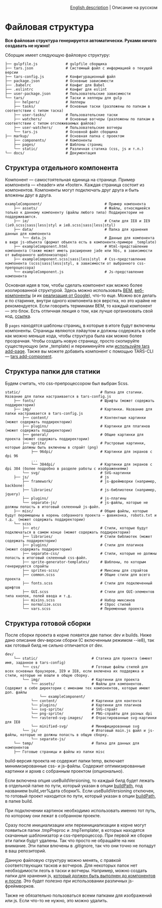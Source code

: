 <p align="right">
<a href="../en/file-structure.md">English description</a> | Описание на русском
</p>

# Файловая структура

**Вся файловая структура генерируется автоматически. Руками ничего создавать не нужно!**

Сборщик имеет следующую файловую структуру:

```
├── gulpfile.js             # gulpfile сборщика
├── tars.json               # Системный файл с информацией о текущей версии
├── tars-config.js          # Конфигурационный файл
├── package.json            # Основные зависимости
├── .babelrc                # Конфиг для Babel
├── .eslintrc               # Конфиг для eslint
├── user-package.json       # Пользовательские зависимости
└── tars/                   # Таски и хелперы для gulp
    ├── helpers/            # Хелперы
    ├── tasks/              # Основные таски (разложены по папкам в соответствии с типом таска)
    ├── user-tasks/         # Пользовательские таски
    ├── watchers/           # Основные вотчеры (разложены по папкам в соответствии с типом отслеживаемых файлов)
    ├── user-watchers/      # Пользовательские вотчеры
    └── tars.js             # Основной файл сборщика
├── markup/                 # Основная папка с проектом
    ├── components/         # Компоненты
    ├── pages/              # Шаблоны страниц
    └── static/             # Различная статика (css, js и т.п.)
└── docs/                   # Документация
```


## Структура отдельного компонента

Компонент — самостоятельная единица на странице. Пример компонента — «header» или «footer». Каждая страница состоит из компонентов. Компоненты могут подключать друг друга и быть вложены друг в друга.

```
exampleComponent/                             # Пример компонента
    ├── assets/                               # Файлы, относящиейся только к данному компоненту (файлы любого типа) Поддиректории не поддерживаются.
    ├── ie/                                   # Cтили для IE8 и IE9 (ie9.scss|sass|less|styl и ie8.scss|sass|less|styl)
    ├── data/                                 # Папка для хранения данных для компонента
        └── data.js                           # Данные для компонента в виде js-объекта (формат объекта есть в компонентк-примере _template)
    ├── exampleComponent.html                 # Html-представление компонента (также может иметь расширение jade или hbs, в зависимости от выборанного шаблонизатора)
    ├── exampleComponent.scss|sass|less|styl  # Css-представление компонента (scss|sass|less|styl, в зависимости от выбранного css-препроцессора)
    └── exampleComponent.js                   # Js-представление компонента

```

Основная идея в том, чтобы сделать компонент как можно более изолированной структурой. Здесь можно использовать [BEM](https://ru.bem.info), [веб-компоненты](http://webcomponents.org) (и их [реализация от Google](https://www.polymer-project.org)), что-то еще. Можно все делать и по старинке, внутри одного компонента вся верстка, но это крайне не рекомендуется.
Если говорить терминами BEM, то каждый компонент — это блок.
Есть отличная лекция о том, как лучше организовать свой код, [ссылка](https://www.youtube.com/watch?v=pyAYbbDJjPo).

В `pages` находятся шаблоны страниц, в которые в итоге будут включены компоненты. Страницы являются лэйаутом и должны содержать в себе как можно меньше кода, чтобы структура была как можно более прозрачная.
Чтобы создать новую страницу, просто скопируйте существующую (или _template) и переименуйте или [используйте tars add-page](https://github.com/tars/tars-cli/blob/master/docs/ru/commands.md#tars-add-page-pagename).
Также вы можете добавить компонент с помощью TARS-CLI — [tars add-component](https://github.com/tars/tars-cli/blob/master/docs/ru/commands.md#tars-add-module-modulename).

## Структура папки для статики

Будем считать, что css-препроцессором был выбран Scss.

```
static/                                     # Папка для статики. Название для папки настраивается в tars-config.js
    ├── fonts/                              # Шрифты (может содержать поддиректории)
    ├── img/                                # Картинки. Название для папки настраивается в tars-config.js
        ├── content/                        # Контентные картинки (может содержать поддиректории)
        ├── plugins/                        # Картинки для плагинов (может содержать поддиректории)
        ├── general/                        # Общие картинки для проекта (может содержать поддиректории)
        ├── sprite/                         # Растровые картинки, которые должны быть включены в спрайт (png) 
            ├── 96dpi/                      # Картинки для экранов с dpi 96
            ...
            └── 384dpi/                     # Картинки для экранов с dpi 384 (более подробно в разделе работы с изображениями)
        └── svg/                            # SVG-картинки
    ├── js/                                 # js
        ├── framework/                      # js-фреймворки (например, backbone)
        ├── libraries/                      # js-библиотеки (например, jquery)
        ├── plugins/                        # js-плагины
        └── separate-js/                    # js-файлы, которые не должны попасть в итоговый склеенный js-файл.
    ├── misc/                               # Общие файлы, которые будут перемещены в корень собранного проекта — фавиконка, robots.txt и т.д.  (может содержать поддиректории)
    └── scss                  
        ├── etc/                            # Стили, которые будут подключаться в самом конце (может содержать поддиректории)
        ├── libraries/                      # Стили библиотек (может содержать поддиректории)
        ├── plugins/                        # Стили для плагинов (может содержать поддиректории)
        ├── separate-css/                   # Стили, которые не должны попасть в итоговый склеенный css-файл.
        ├── sprite-generator-templates/     # Шаблоны, по которым генерируются спрайты
        ├── sprites-scss/                   # Миксины для спрайтов  
        ├── common.scss                     # Общие стили для всего проекта
        ├── fonts.scss                      # Стили для подключенный шрифтов
        ├── GUI.scss                        # Стили для GUI-элементов типа кнопок, полей ввода и т.д.
        ├── mixins.scss                     # Набор миксинов
        ├── normalize.scss                  # Сброс стилей
        └── vars.scss                       # Переменные проекта
```


## Структура готовой сборки

После сборки проекта в корне появятся две папки: dev и builds. Ниже дано описание dev-версии сборки (С включенным режимом --ie8), так как готовый билд не сильно отличается от dev.

```
dev/
    └── static/                         # Статика для проекта (имеет имя, заданное в tars-config)
        └── css/                        # Готовые файлы стилей для всех основных браузеров, IE9 и IE8, если включена их поддержка и стили, которые не вошли в общую сборку.
        └── img/                        # Картинки для проекта
            └── assets/                 # Файлы для компонентов. Содержит в себе директории с именами тех компонентов, которые имеют доп. файлы
                └── exampleComponent/      
            └── content/                # Картинки для контента
            └── plugins/                # Картинки для плагинов
            └── svg-sprite/             # SVG-спрайт
            └── png-sprite/             # PNG-спрайты для разных dpi
            └── rastered-svg-images/    # Отрастированные svg-картинки для IE8
            └── minified-svg/           # Минифицированные svg
        └── js/                         # Итоговый main.js файл и js-файлы, которые не должны попасть в общую сборку.
            └── separate-js/   
    └── temp/                           # Папка для данных для компонентов
    ├── Готовые страницы и файлы из папки misc
```

build-версия проекта не содержит папки temp, включает минимизированные css- и js-файлы. Содержит оптимизированные картинки и архив с собранным проектом (опционально).

Если включена опция useBuildVersioning, то каждый билд будет лежать в отдельной папке по пути, который указан в опции [buildPath](options.md#buildpath), под названием build_ver%дата сборки%. Если useBuildVersioning отключен, то готовый проект находится по пути, который указан в опции [buildPath](options.md#buildpath), в папке build.

При подключении картинок необходимо использовать именно тот путь, по которому они лежат в собранном проекте.

Сразу после инициализации или переинициализации в корне могут появиться папки .tmpPreproc и .tmpTemplater, в которых находятся скачанные шаблонизатор и css-препроцессор. При первой же сборке эти папки будут удалены. Так что просто не обращайте на них внимание. Эти папки влючены в .gitignore, так что они точно не попадут в ваш репозиторий.

Данную файловую структуру можно менять, с правкой соответствующих тасков и вотчеров. Для некоторых папок нет необходимости лезть в таски и вотчеры. Например, можно создать папки для хранения js, [который должен быть выполнен до компонентов и после](options.md#jspathstoconcatbeforemodulesjs-и-jspathstoconcataftermodulesjs). Это будет полезно при использовании различных js-фреймворков.

Также не обязательно пользоваться всеми папками для изображений или js. Если что-то не нужно, это можно удалить.
